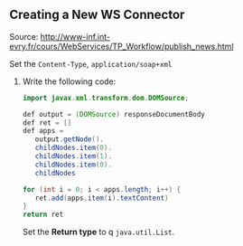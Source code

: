 Creating a New WS Connector
---------------------------

Source: <http://www-inf.int-evry.fr/cours/WebServices/TP_Workflow/publish_news.html>

Set the ``Content-Type``, ``application/soap+xml``

1. Write the following code:

    ```java
    import javax.xml.transform.dom.DOMSource;

    def output = (DOMSource) responseDocumentBody
    def ret = []
    def apps =
       output.getNode().
       childNodes.item(0).
       childNodes.item(1).
       childNodes.item(0).
       childNodes

    for (int i = 0; i < apps.length; i++) {
       ret.add(apps.item(i).textContent)
    }
    return ret
    ```

    Set the **Return type** to q ``java.util.List``.
